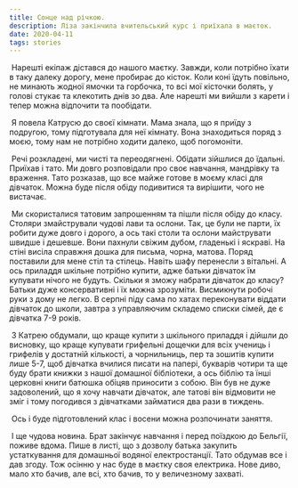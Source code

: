 ```yaml
---
title: Сонце над річкою.
description: Ліза закінчила вчительський курс і приїхала в маєток.
date: 2020-04-11
tags: stories
---
```


​        Нарешті  екіпаж дістався до нашого маєтку. Завжди, коли потрібно їхати в таку далеку дорогу, мене пробирає до кісток. Коли коні їдуть повільно, не минають жодної ямочки та горбочка, то всі мої кісточки болять, у голові стукає та клекотить днів зо два. Але  нарешті ми вийшли з карети і тепер можна відпочити та пообідати.

​        Я повела Катрусю до своєї кімнати. Мама знала, що я приїду з подругою, тому підготувала для неї кімнату. Вона знаходиться поряд з моєю, тому нам не потрібно ходити далеко, щоб погомоніти.

​        Речі розкладені, ми чисті та переодягнені. Обідати зійшлися до їдальні. Приїхав і тато. Ми довго розповідали про своє навчання, мандрівку та враження. Тато розказав, що все майже готове в моєму класі для дівчаток. Можна буде після обіду подивитися та вирішити, чого не вистачає. 

​        Ми скористалися татовим запрошенням та пішли після обіду до класу. Столяри змайстрували чудові лави та ослони. Так, це були не парти, їх робити дуже довго і дорого, а ось такі столи та ослони майструвати швидше і дешевше. Вони пахнули свіжим дубом, гладенькі і яскраві. На стіні висіла справжня дошка для письма, чорна, матова. Поряд поставили для мене стіл та стілець. Навіть шафу перенесли з вітальні. А ось приладдя шкільне потрібно купити, адже батьки дівчаток їм купувати нічого не будуть. Скільки я зможу набрати дівчаток до класу? Батьки дуже консервативні і їх можна зрозуміти. Висмикнути робочі руки з дому не легко. В серпні піду сама по хатах переконувати віддати дівчаток до школи, завтра з управляючим складемо списки сімей, де є дівчатка 7-9 років.

​       З Катрею обдумали, що краще купити з шкільного приладдя і дійшли до висновку, що краще купувати грифельні дощечки для всіх учениць і грифелів у достатній кількості, а чорнильниць, пер  та зошитів купити лише 5-7, щоб дівчатка вчилися писати на папері, букварів чотири та ще буду брати книжки з нашої домашної бібліотеки, а ось біблію та їнші церковні книги батюшка обіцяв приносити з собою. Він був не дуже задоволений, що я хочу навчати дівчаток, але татові він відмовити не зміг і тому погодився з дівчатками займатися два рази в тиждень.

​       Ось і буде підготовлений клас і восени можна розпочинати заняття.

​       І ще чудова новина. Брат закінчує навчання і перед поїздкою до Бельгії, поживе вдома. Пише в листі, що з дозволу батька закупить устаткування для домашньої водяної електростанції. Тато обдумав все і дав згоду. Тож осінню у нас буде в маєтку своя електрика. Нове диво, мало хто бачив, але всі, хто бачив, то у величезному захваті.


